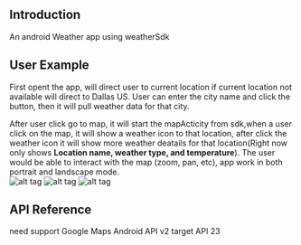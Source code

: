 ## Introduction
An android Weather app using  weatherSdk
  
## User Example
First opent the app, will direct user to current location if current location not available will direct to Dallas US.
User can enter the city name and click the button, then it will pull weather data for that city.<br/>

After user click go to map, it will start the mapActicity from sdk,when a user click on the map, it will show a weather icon to that location,  after click the weather icon it will show more weather deatails for that location(Right now only shows **Location name, weather type, and temperature**). 
The user would be able to interact with the map (zoom, pan, etc),  app work in both portrait and landscape mode.<br/>
![alt tag](https://raw.githubusercontent.com/louisli1989/MyWeather/master/shot3.png)
![alt tag](https://raw.githubusercontent.com/louisli1989/weatherMap/master/screenshot2.png)
![alt tag](https://raw.githubusercontent.com/louisli1989/weatherMap/master/screenshot3.png)


## API Reference
need support Google Maps Android API v2
target API 23
